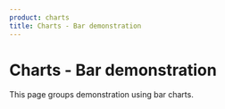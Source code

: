 ```yaml
---
product: charts
title: Charts - Bar demonstration
---
```


# Charts - Bar demonstration

<p class="description">This page groups demonstration using bar charts.</p>
